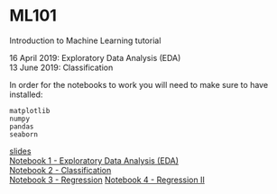 # ML101
Introduction to Machine Learning tutorial  

16 April 2019: Exploratory Data Analysis (EDA)  
13 June 2019: Classification

In order for the notebooks to work you will need to make sure to have installed:  

`matplotlib`  
`numpy`  
`pandas`  
`seaborn`  

[slides](https://docs.google.com/presentation/d/1oA8O55MbxKMwLLbWsE1jTbBDzddkn55OeoTRxHlY6wQ/edit?usp=sharing)  
[Notebook 1 - Exploratory Data Analysis (EDA)](https://github.com/MLatCezeaux/ML101/blob/master/notebooks/EDA_SDSS.ipynb)  
[Notebook 2 - Classification](notebooks/Classification.ipynb)  
[Notebook 3 - Regression](notebooks/Regression.ipynb)
[Notebook 4 - Regression II](notebooks/Regression2.ipynb)


